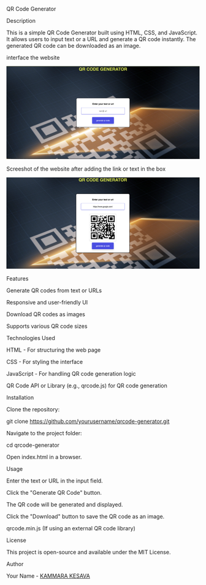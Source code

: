 QR Code Generator

Description

This is a simple QR Code Generator built using HTML, CSS, and JavaScript. It allows users to input text or a URL and generate a QR code instantly. The generated QR code can be downloaded as an image.




interface the website



![image1](image1.png)



Screeshot of the website after adding the link or text in the box

![image2](image2.png)




Features

Generate QR codes from text or URLs

Responsive and user-friendly UI

Download QR codes as images

Supports various QR code sizes

Technologies Used

HTML - For structuring the web page

CSS - For styling the interface

JavaScript - For handling QR code generation logic

QR Code API or Library (e.g., qrcode.js) for QR code generation

Installation

Clone the repository:

git clone https://github.com/yourusername/qrcode-generator.git

Navigate to the project folder:

cd qrcode-generator

Open index.html in a browser.

Usage

Enter the text or URL in the input field.

Click the "Generate QR Code" button.

The QR code will be generated and displayed.

Click the "Download" button to save the QR code as an image.



qrcode.min.js (If using an external QR code library)

License

This project is open-source and available under the MIT License.

Author

Your Name - [KAMMARA KESAVA](https://github.com/kammara-keshava)
